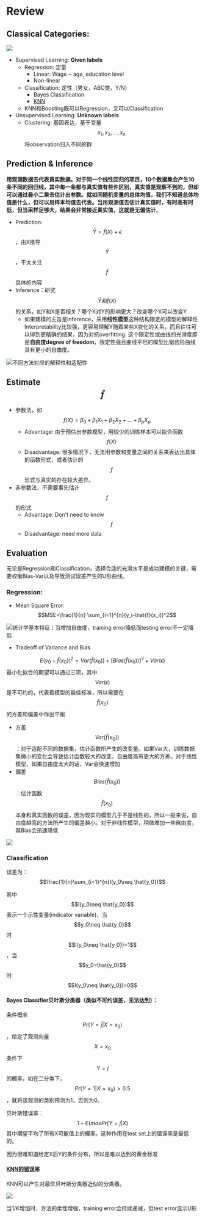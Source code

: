 # Review

## Classical Categories:

![](<../.gitbook/assets/image (1) (2).png>)

* Supervised Learning: **Given labels**
  * Regression: 定量
    * Linear: Wage \~ age, education level
    * Non-linear
  * Classification: 定性（男女，ABC类，Y/N）
    * Bayes Classification
    * [KNN](https://app.gitbook.com/@hlj12530/s/stemgene/\~/drafts/-M6g39ffquVIlwbKwRop/statistics/knn)
  * KNN和Boosting既可以Regression，又可以Classification
* Unsupervised Learning: **Unknown labels**
  * Clustering: 基因表达，基于变量 $$x_1, x_2, ...,x_n$$ 将observation归入不同的群

## Prediction & Inference

**用观测数据去代表真实数据。**对于同一个线性回归的项目，10个数据集会产生10条不同的回归线，其中每一条都与真实值有些许区别，真实值是观察不到的，但却可以通过最小二乘去估计出参数。就如同随机变量的总体均值，我们不知道总体均值是什么，但可以用样本均值去代表。当用观测值去估计真实值时，有时高有时低，但当采样足够大，结果会非常接近真实值，这就是**无偏估计**。

* Prediction: $$\hat{Y}=\hat{f}(X)+\epsilon$$ ，由X推导$$\hat{Y}$$，不太关注$$\hat{f}$$具体的内容
* Inference：研究$$\hat{Y}和\hat{f}(X)$$的关系，如Y和X是否相关？哪个X对Y的影响更大？改变哪个X可以改变Y
  * 如果建模的主旨是inference，采用**线性模型**这种结构限定的模型的解释性Interpretability比较强，更容易理解Y随着某些X变化的关系，而且往往可以得到更精确的结果，因为对抗overfitting. 这个限定性或曲线的光滑度即是**自由度degree of freedom**，限定性强且曲线平坦的模型比锯齿形曲线具有更小的自由度。

![不同方法对应的解释性和适配性](<../.gitbook/assets/image (13).png>)

## Estimate $$\hat{f}$$

* 参数法，如 $$f(X)=\beta_0+\beta_1X_1+\beta_2X_2+...+\beta_pX_p$$&#x20;
  * Advantage: 由于预估出参数模型，用较少的训练样本可以拟合函数 $$f(X)$$&#x20;
  * Disadvantage: 很多情况下，无法用参数和变量之间的关系来表达出具体的函数形式，或者估计的 $$f$$ 形式与真实的存在较大差异。
* 非参数法，不需要事先估计$$f$$的形式
  * Advantage: Don't need to know $$f$$
  * Disadvantage: need more data

## Evaluation

无论是Regression和Classification，选择合适的光滑水平是成功建模的关键，需要权衡Bias-Var以及导致测试误差产生的U形曲线。

### Regression:&#x20;

* Mean Square Error: $$MSE=\frac{1}{n} \sum_{i=1}^{n}(y_i-\hat{f}(x_i))^2$$&#x20;

![统计学基本特征：当增加自由度，training error降低而testing error不一定降低](https://firebasestorage.googleapis.com/v0/b/gitbook-x-prod.appspot.com/o/spaces%2F-M6ArfyS6R2h2Ac740eW%2Fuploads%2FtfQdFELOfGJQOvGwOoHu%2Ffile.png?alt=media)

* Tradeoff of Variance and Bias

$$E(y_0-\hat{f}(x_0))^2=Var(\hat{f}(x_0))+[Bias(\hat{f}(x_0))]^2+Var(\epsilon)$$ 最小化拟合的期望可以通过三项，其中$$Var(\epsilon)$$是不可约的，代表着模型的最佳标准，所以需要在$$\hat{f}(x_0)$$的方差和偏差中作出平衡

* 方差$$Var(\hat{f}(x_0))$$：对于适配不同的数据集，估计函数所产生的改变量。如果Var大，训练数据集微小的变化会导致估计函数较大的改变。自由度高有更大的方差。对于线性模型，如果自由度太大的话，Var会快速增加
* 偏差$$Bias(\hat{f}(x_0))$$：估计函数$$\hat{f}(x_0)$$本身和真实函数的误差，因为现实的模型几乎不是线性的，所以一般来说，自由度越高的方法所产生的偏差越小。对于非线性模型，稍微增加一些自由度，其Bias会迅速降低

![](<../.gitbook/assets/image (8).png>)

### Classification

误差为：$$\frac{1}{n}\sum_{i=1}^{n}I(y_0\neq \hat{y_0})$$&#x20;

其中 $$I(y_0\neq \hat{y_0})$$ 表示一个示性变量(indicator variable)，当 $$y_0\neq \hat{y_0}$$ 时$$I(y_0\neq \hat{y_0})=1$$，当$$y_0=\hat{y_0}$$时$$I(y_0\neq \hat{y_0})=0$$

#### Bayes Classifier贝叶斯分类器（类似不可约误差，无法达到）：

条件概率$$Pr(Y=j|X=x_0)$$，给定了观测向量$$X=x_0$$条件下$$Y=j$$的概率，如在二分类下，$$Pr(Y=1|X=x_0)>0.5$$，就将该观测的类别预测为1，否则为0。

贝叶斯错误率： $$1-E(maxPr(Y=j|X)$$ 其中期望平均了所有X可能值上的概率。这种作用在test set上的错误率是最低的。

因为很难知道给定X后Y的条件分布，所以是难以达到的黄金标准

#### [KNN的错误率](https://app.gitbook.com/@hlj12530/s/stemgene/\~/drafts/-M6g\_ZugJIj5OegHlipg/statistics/knn)

KNN可以产生对最优贝叶斯分类器近似的分类器。

![](<../.gitbook/assets/image (27).png>)

当1/K增加时，方法的柔性增强，training error会持续递减，但test error显示U形

